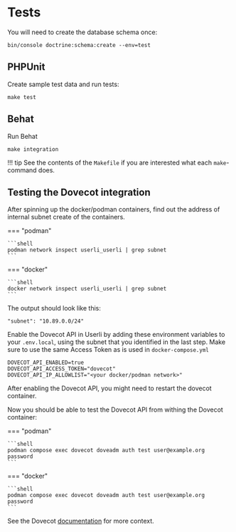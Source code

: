 # Tests

You will need to create the database schema once:

```shell
bin/console doctrine:schema:create --env=test
```

## PHPUnit

Create sample test data and run tests:

```shell
make test
```

## Behat

Run Behat
```shell
make integration
```

!!! tip
    See the contents of the `Makefile` if you are interested what each `make`-command does.

## Testing the Dovecot integration

After spinning up the docker/podman containers, find out the address of internal subnet create of the containers.

=== "podman"

    ```shell
    podman network inspect userli_userli | grep subnet
    ```

=== "docker"

    ```shell
    docker network inspect userli_userli | grep subnet
    ```

The output should look like this:

```
"subnet": "10.89.0.0/24"
```

Enable the Dovecot API in Userli by adding these environment variables to your `.env.local`, using the subnet that you identified in the last step. Make sure to use the same Access Token as is used in `docker-compose.yml`

```
DOVECOT_API_ENABLED=true
DOVECOT_API_ACCESS_TOKEN="dovecot"
DOVECOT_API_IP_ALLOWLIST="<your docker/podman network>"

```

After enabling the Dovecot API, you might need to restart the dovecot container.

Now you should be able to test the Dovecot API from withing the Dovecot container:

=== "podman"

    ```shell
    podman compose exec dovecot doveadm auth test user@example.org password
    ```

=== "docker"

    ```shell
    podman compose exec dovecot doveadm auth test user@example.org password
    ```

See the Dovecot [documentation](https://doc.dovecot.org/2.3/admin_manual/debugging/debugging_authentication/) for more context.

